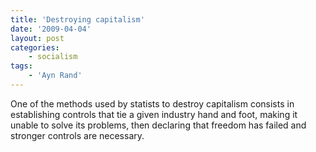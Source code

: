 ```yaml
---
title: 'Destroying capitalism'
date: '2009-04-04'
layout: post
categories:
    - socialism
tags:
    - 'Ayn Rand'
---
```


One of the methods used by statists to destroy capitalism consists in establishing controls that tie a given industry hand and foot, making it unable to solve its problems, then declaring that freedom has failed and stronger controls are necessary.